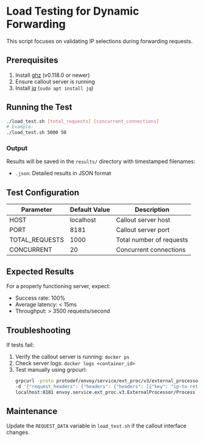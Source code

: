 # Load Testing for Dynamic Forwarding

This script focuses on validating IP selections during forwarding requests.

## Prerequisites
1. Install [ghz](https://ghz.sh) (v0.118.0 or newer)
2. Ensure callout server is running
3. Install [jq](https://stedolan.github.io/jq/) (`sudo apt install jq`)

## Running the Test
```bash
./load_test.sh [total_requests] [concurrent_connections]
# Example:
./load_test.sh 5000 50
```

### Output
Results will be saved in the `results/` directory with timestamped filenames:
- `.json`: Detailed results in JSON format

## Test Configuration

| Parameter          | Default Value | Description |
|--------------------|---------------|-------------|
| HOST               | localhost     | Callout server host |
| PORT               | 8181          | Callout server port |
| TOTAL_REQUESTS     | 1000          | Total number of requests |
| CONCURRENT         | 20            | Concurrent connections |

## Expected Results
For a properly functioning server, expect:
- Success rate: 100%
- Average latency: < 15ms
- Throughput: > 3500 requests/second

## Troubleshooting
If tests fail:
1. Verify the callout server is running: `docker ps`
2. Check server logs: `docker logs <container_id>`
3. Test manually using grpcurl:
   ```bash
   grpcurl -proto protodef/envoy/service/ext_proc/v3/external_processor.proto \
   -d '{"request_headers": {"headers": {"headers": [{"key": "ip-to-return", "raw_value": "MTAuMS4xMC4y"}]}}}' \
   localhost:8181 envoy.service.ext_proc.v3.ExternalProcessor/Process
   ```

## Maintenance
Update the `REQUEST_DATA` variable in `load_test.sh` if the callout interface changes.